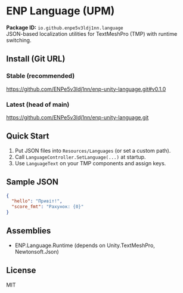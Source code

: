 # ENP Language (UPM)

**Package ID:** `io.github.enpe5v3ldj1nn.language`  
JSON-based localization utilities for TextMeshPro (TMP) with runtime switching.

## Install (Git URL)

### Stable (recommended)
https://github.com/ENPe5v3ldj1nn/enp-unity-language.git#v0.1.0

### Latest (head of main)
https://github.com/ENPe5v3ldj1nn/enp-unity-language.git


## Quick Start
1. Put JSON files into `Resources/Languages` (or set a custom path).
2. Call `LanguageController.SetLanguage(...)` at startup.
3. Use `LanguageText` on your TMP components and assign keys.

## Sample JSON
```json
{
  "hello": "Привіт!",
  "score_fmt": "Рахунок: {0}"
}
```

## Assemblies
- ENP.Language.Runtime (depends on Unity.TextMeshPro, Newtonsoft.Json)

## License
MIT
